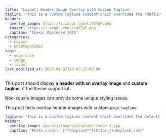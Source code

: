 ```yaml
---
title: "Layout: Header Image Overlay with Custom Tagline"
tagline: "This is a custom tagline content which overrides the *default* page excerpt."
header:
  overlay_image: https://i.imgur.com/Lt4ZTpF.png
  teaser: https://i.imgur.com/Lt4ZTpF.png
  caption: "Слика: Протести 2015"
categories:
  - Layout
  - Uncategorized
tags:
  - edge case
  - image
  - layout
last_modified_at: 2020-01-07T13:05:25-05:00
---
```


This post should display a **header with an overlay image** and **custom tagline**, if the theme supports it.

Non-square images can provide some unique styling issues.

This post tests overlay header images with custom `page.tagline`.

```yaml
tagline: "This is a custom tagline content which overrides the default page excerpt."
header:
  overlay_image: /assets/images/unsplash-image-1.jpg
  caption: "Photo credit: [**Unsplash**](https://unsplash.com)"
```
